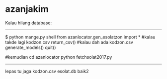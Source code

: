 # azanjakim

Kalau hilang database:

----
$ python mange.py shell
from azanlocator.gen_esolatzon import *
#kalau takde lagi kodzon.csv
return_csv()
#kalau dah ada kodzon.csv
generate_models()
quit()

#kemudian
cd azanlocator
python fetchsolat2017.py


----

lepas tu jaga kodzon.csv esolat.db baik2
